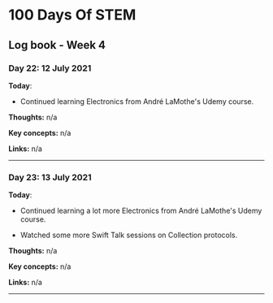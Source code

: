 # 100 Days Of STEM

## Log book - Week 4

### Day 22: 12 July 2021

**Today**:

* Continued learning Electronics from André LaMothe's Udemy course.

**Thoughts:** n/a

**Key concepts:** n/a

**Links:** n/a

---

### Day 23: 13 July 2021

**Today**:

* Continued learning a lot more Electronics from André LaMothe's Udemy course.

* Watched some more Swift Talk sessions on Collection protocols.

**Thoughts:** n/a

**Key concepts:** n/a

**Links:** n/a

---
